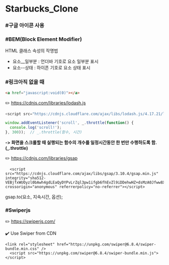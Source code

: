 # Starbucks_Clone

### #구글 아이콘 사용
<link rel="stylesheet" href="https://fonts.googleapis.com/icon?family=Material+Icons">

### #BEM(Block Element Modifier)
HTML 클래스 속성의 작명법
- 요소__일부분 : 언더바 기호로 요소 일부분 표시
- 요소--상태 : 하이픈 기호로 요소 상태 표시

### #링크아직 없을 때
```html
<a href="javascript:void(0)"></a>
```

✏️ https://cdnjs.com/libraries/lodash.js
```js
<script src="https://cdnjs.cloudflare.com/ajax/libs/lodash.js/4.17.21/lodash.min.js" integrity="sha512-WFN04846sdKMIP5LKNphMaWzU7YpMyCU245etK3g/2ARYbPK9Ub18eG+ljU96qKRCWh+quCY7yefSmlkQw1ANQ==" crossorigin="anonymous" referrerpolicy="no-referrer"></script>
```
```js
window.addEventListener('scroll', _.throttle(function() {
  console.log('scroll!');
}, 300));  // _.throttle(함수, 시간)
```
__-> 화면을 스크롤할 때 실행되는 함수의 개수를 일정시간동안 한 번만 수행하도록 함.(_.throttle)__

✏️ https://cdnjs.com/libraries/gsap
```
  <script src="https://cdnjs.cloudflare.com/ajax/libs/gsap/3.10.4/gsap.min.js" integrity="sha512-VEBjfxWUOyzl0bAwh4gdLEaQyDYPvLrZql3pw1ifgb6fhEvZl9iDDehwHZ+dsMzA0Jfww8Xt7COSZuJ/slxc4Q==" crossorigin="anonymous" referrerpolicy="no-referrer"></script>
```
gsap.to(요소, 지속시간, 옵션);


### #Swiperjs
✏️ https://swiperjs.com/

✔️ Use Swiper from CDN
```
<link rel="stylesheet" href="https://unpkg.com/swiper@6.8.4/swiper-bundle.min.css" />
  <script src="https://unpkg.com/swiper@6.8.4/swiper-bundle.min.js"></script>
```